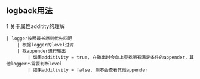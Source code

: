 ## logback用法

1 关于属性additity的理解

```
| logger按照最长原则优先匹配
	| 根据logger的level过滤
	| 找appender进行输出
		| 如果additivity = true, 在输出时会向上查找所有满足条件的appender，其他logger不需要判断level
		| 如果additivity = false, 则不会查看其他appender

```
